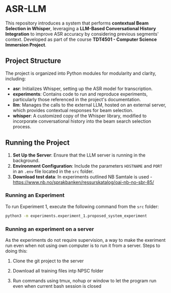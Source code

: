 # ASR-LLM

This repository introduces a system that performs **contextual Beam Selection in Whisper**, leveraging a **LLM-Based Conversational History Integration** to improve ASR accuracy by considering previous segments' context. Developed as part of the course **TDT4501 - Computer Science Immersion Project**.

## Project Structure

The project is organized into Python modules for modularity and clarity, including:

- **asr**: Initializes Whisper, setting up the ASR model for transcription.
- **experiments**: Contains code to run and reproduce experiments, particularly those referenced in the project's documentation.
- **llm**: Manages the calls to the external LLM, hosted on an external server, which provides contextual responses for beam selection.
- **whisper**: A customized copy of the Whisper library, modified to incorporate conversational history into the beam search selection process.

## Running the Project

1. **Set Up the Server**: Ensure that the LLM server is running in the background.
2. **Environment Configuration**: Include the parameters `HOSTNAME` and `PORT` in an `.env` file located in the `src` folder.
3. **Download test data**: In experiments outlined NB Samtale is used - https://www.nb.no/sprakbanken/ressurskatalog/oai-nb-no-sbr-85/

### Running an Experiment

To run Experiment 1, execute the following command from the `src` folder:

```bash
python3 -m experiments.experiment_1.proposed_system_experiment
```

### Running an experiment on a server

As the experiments do not require supervision, a way to make the exeriment run even when not using own computer is to run it from a server.
Steps to doing this:

1. Clone the git project to the server

2. Download all training files intp NPSC folder

3. Run commands using tmux, nohup or window to let the program run even when current bash session is closed
